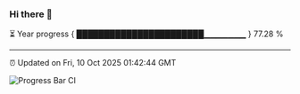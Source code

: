 ### Hi there 👋

⏳ Year progress { ███████████████████████▁▁▁▁▁▁▁ } 77.28 %

---

⏰ Updated on Fri, 10 Oct 2025 01:42:44 GMT

![Progress Bar CI](https://github.com/liununu/liununu/workflows/Progress%20Bar%20CI/badge.svg)
